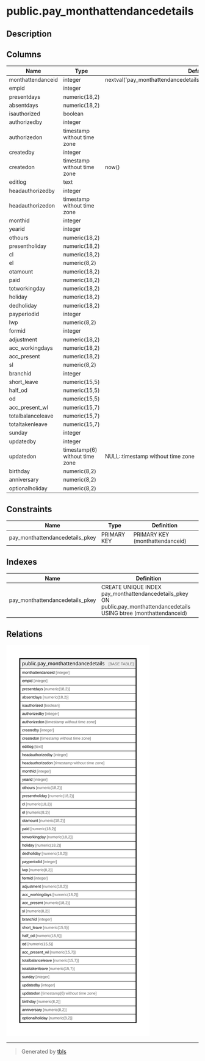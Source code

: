 # public.pay_monthattendancedetails

## Description

## Columns

| Name | Type | Default | Nullable | Children | Parents | Comment |
| ---- | ---- | ------- | -------- | -------- | ------- | ------- |
| monthattendanceid | integer | nextval('pay_monthattendancedetails_monthattendanceid_seq'::regclass) | false |  |  |  |
| empid | integer |  | true |  |  |  |
| presentdays | numeric(18,2) |  | true |  |  |  |
| absentdays | numeric(18,2) |  | true |  |  |  |
| isauthorized | boolean |  | true |  |  |  |
| authorizedby | integer |  | true |  |  |  |
| authorizedon | timestamp without time zone |  | true |  |  |  |
| createdby | integer |  | true |  |  |  |
| createdon | timestamp without time zone | now() | true |  |  |  |
| editlog | text |  | true |  |  |  |
| headauthorizedby | integer |  | true |  |  |  |
| headauthorizedon | timestamp without time zone |  | true |  |  |  |
| monthid | integer |  | true |  |  |  |
| yearid | integer |  | true |  |  |  |
| othours | numeric(18,2) |  | true |  |  |  |
| presentholiday | numeric(18,2) |  | true |  |  |  |
| cl | numeric(18,2) |  | true |  |  |  |
| el | numeric(8,2) |  | true |  |  |  |
| otamount | numeric(18,2) |  | true |  |  |  |
| paid | numeric(18,2) |  | true |  |  |  |
| totworkingday | numeric(18,2) |  | true |  |  |  |
| holiday | numeric(18,2) |  | true |  |  |  |
| dedholiday | numeric(18,2) |  | true |  |  |  |
| payperiodid | integer |  | true |  |  |  |
| lwp | numeric(8,2) |  | true |  |  |  |
| formid | integer |  | true |  |  |  |
| adjustment | numeric(18,2) |  | true |  |  |  |
| acc_workingdays | numeric(18,2) |  | true |  |  |  |
| acc_present | numeric(18,2) |  | true |  |  |  |
| sl | numeric(8,2) |  | true |  |  |  |
| branchid | integer |  | true |  |  |  |
| short_leave | numeric(15,5) |  | true |  |  |  |
| half_od | numeric(15,5) |  | true |  |  |  |
| od | numeric(15,5) |  | true |  |  |  |
| acc_present_wl | numeric(15,7) |  | true |  |  |  |
| totalbalanceleave | numeric(15,7) |  | true |  |  |  |
| totaltakenleave | numeric(15,7) |  | true |  |  |  |
| sunday | integer |  | true |  |  |  |
| updatedby | integer |  | true |  |  |  |
| updatedon | timestamp(6) without time zone | NULL::timestamp without time zone | true |  |  |  |
| birthday | numeric(8,2) |  | true |  |  |  |
| anniversary | numeric(8,2) |  | true |  |  |  |
| optionalholiday | numeric(8,2) |  | true |  |  |  |

## Constraints

| Name | Type | Definition |
| ---- | ---- | ---------- |
| pay_monthattendancedetails_pkey | PRIMARY KEY | PRIMARY KEY (monthattendanceid) |

## Indexes

| Name | Definition |
| ---- | ---------- |
| pay_monthattendancedetails_pkey | CREATE UNIQUE INDEX pay_monthattendancedetails_pkey ON public.pay_monthattendancedetails USING btree (monthattendanceid) |

## Relations

![er](public.pay_monthattendancedetails.svg)

---

> Generated by [tbls](https://github.com/k1LoW/tbls)
